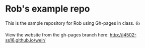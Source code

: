 # Rob's example repo

This is the sample repository for Rob using Gh-pages in class. :+1:

View the website from the gh-pages branch here: http://j4502-ss16.github.io/weir/
